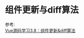 # 组件更新与diff算法

参考:  
[Vue源码学习3.8：组件更新&diff算法](https://github.com/vue3/vue3-News/issues/16?content_source_url=https://github.com/vue3/vue3-News)